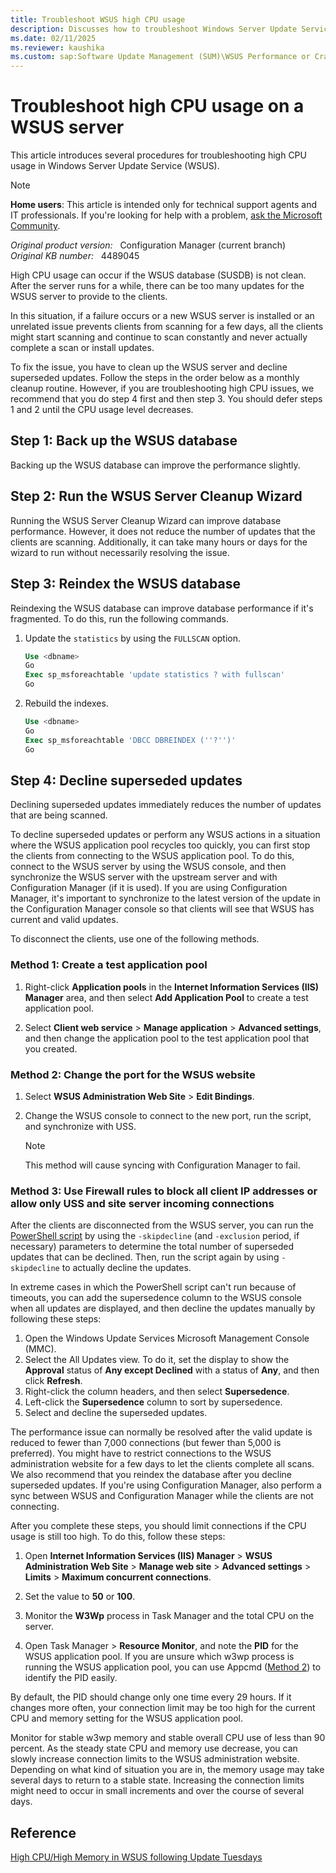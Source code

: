 ```yaml
---
title: Troubleshoot WSUS high CPU usage
description: Discusses how to troubleshoot Windows Server Update Service high CPU usage issues.
ms.date: 02/11/2025
ms.reviewer: kaushika
ms.custom: sap:Software Update Management (SUM)\WSUS Performance or Crashes
---
```

# Troubleshoot high CPU usage on a WSUS server

This article introduces several procedures for troubleshooting high CPU usage in Windows Server Update Service (WSUS).

> [!NOTE]
> **Home users**: This article is intended only for technical support agents and IT professionals. If you're looking for help with a problem, [ask the Microsoft Community](https://answers.microsoft.com).

_Original product version:_ &nbsp; Configuration Manager (current branch)  
_Original KB number:_ &nbsp; 4489045

High CPU usage can occur if the WSUS database (SUSDB) is not clean. After the server runs for a while, there can be too many updates for the WSUS server to provide to the clients.

In this situation, if a failure occurs or a new WSUS server is installed or an unrelated issue prevents clients from scanning for a few days, all the clients might start scanning and continue to scan constantly and never actually complete a scan or install updates.

To fix the issue, you have to clean up the WSUS server and decline superseded updates. Follow the steps in the order below as a monthly cleanup routine. However, if you are troubleshooting high CPU issues, we recommend that you do step 4 first and then step 3. You should defer steps 1 and 2 until the CPU usage level decreases.

## Step 1: Back up the WSUS database

Backing up the WSUS database can improve the performance slightly.

## Step 2: Run the WSUS Server Cleanup Wizard

Running the WSUS Server Cleanup Wizard can improve database performance. However, it does not reduce the number of updates that the clients are scanning. Additionally, it can take many hours or days for the wizard to run without necessarily resolving the issue.

## Step 3: Reindex the WSUS database

Reindexing the WSUS database can improve database performance if it's fragmented. To do this, run the following commands.

1. Update the `statistics` by using the `FULLSCAN` option.

   ```sql
   Use <dbname>
   Go
   Exec sp_msforeachtable 'update statistics ? with fullscan'
   Go
   ```

2. Rebuild the indexes.

   ```sql
   Use <dbname>
   Go
   Exec sp_msforeachtable 'DBCC DBREINDEX (''?'')'
   Go
   ```

## Step 4: Decline superseded updates

Declining superseded updates immediately reduces the number of updates that are being scanned.

To decline superseded updates or perform any WSUS actions in a situation where the WSUS application pool recycles too quickly, you can first stop the clients from connecting to the WSUS application pool. To do this, connect to the WSUS server by using the WSUS console, and then synchronize the WSUS server with the upstream server and with Configuration Manager (if it is used). If you are using Configuration Manager, it's important to synchronize to the latest version of the update in the Configuration Manager console so that clients will see that WSUS has current and valid updates.

To disconnect the clients, use one of the following methods.

### Method 1: Create a test application pool

1. Right-click **Application pools** in the **Internet Information Services (IIS) Manager** area, and then select **Add Application Pool** to create a test application pool.

2. Select **Client web service** > **Manage application** > **Advanced settings**, and then change the application pool to the test application pool that you created.

### Method 2: Change the port for the WSUS website

1. Select **WSUS Administration Web Site** > **Edit Bindings**.
2. Change the WSUS console to connect to the new port, run the script, and synchronize with USS.
  
   > [!NOTE]
   > This method will cause syncing with Configuration Manager to fail.

### Method 3: Use Firewall rules to block all client IP addresses or allow only USS and site server incoming connections

After the clients are disconnected from the WSUS server, you can run the [PowerShell script](decline-superseded-updates.md) by using the `-skipdecline` (and `-exclusion` period, if necessary) parameters to determine the total number of superseded updates that can be declined. Then, run the script again by using `-skipdecline` to actually decline the updates.

In extreme cases in which the PowerShell script can't run because of timeouts, you can add the supersedence column to the WSUS console when all updates are displayed, and then decline the updates manually by following these steps:

1. Open the Windows Update Services Microsoft Management Console (MMC).
2. Select the All Updates view. To do it, set the display to show the **Approval** status of **Any except Declined** with a status of **Any**, and then click **Refresh**.
3. Right-click the column headers, and then select **Supersedence**.
4. Left-click the **Supersedence** column to sort by supersedence.
5. Select and decline the superseded updates.

The performance issue can normally be resolved after the valid update is reduced to fewer than 7,000 connections (but fewer than 5,000 is preferred). You might have to restrict connections to the WSUS administration website for a few days to let the clients complete all scans. We also recommend that you reindex the database after you decline superseded updates. If you're using Configuration Manager, also perform a sync between WSUS and Configuration Manager while the clients are not connecting.  

After you complete these steps, you should limit connections if the CPU usage is still too high. To do this, follow these steps:

1. Open **Internet Information Services (IIS) Manager** > **WSUS Administration Web Site** > **Manage web site** > **Advanced settings** > **Limits** > **Maximum concurrent connections**.

2. Set the value to **50** or **100**.
3. Monitor the **W3Wp** process in Task Manager and the total CPU on the server.

4. Open Task Manager > **Resource Monitor**, and note the **PID** for the WSUS application pool. If you are unsure which w3wp process is running the WSUS application pool, you can use Appcmd ([Method 2](/archive/blogs/ericparvin/find-pid-for-iis-application-pools-worker-process)) to identify the PID easily.

By default, the PID should change only one time every 29 hours. If it changes more often, your connection limit may be too high for the current CPU and memory setting for the WSUS application pool.

Monitor for stable w3wp memory and stable overall CPU use of less than 90 percent. As the steady state CPU and memory use decrease, you can slowly increase connection limits to the WSUS administration website. Depending on what kind of situation you are in, the memory usage may take several days to return to a stable state. Increasing the connection limits might need to occur in small increments and over the course of several days.

## Reference

[High CPU/High Memory in WSUS following Update Tuesdays](https://techcommunity.microsoft.com/t5/Configuration-Manager-Archive/High-CPU-High-Memory-in-WSUS-following-Update-Tuesdays/ba-p/274265)
